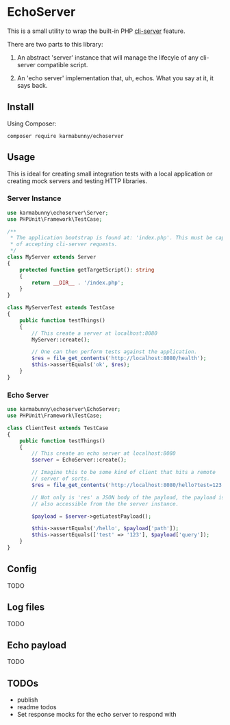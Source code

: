 # EchoServer

This is a small utility to wrap the built-in PHP [cli-server](https://www.php.net/manual/en/features.commandline.webserver.php) feature.

There are two parts to this library:

1. An abstract 'server' instance that will manage the lifecyle of any cli-server compatible script.

2. An 'echo server' implementation that, uh, echos. What you say at it, it says back.


## Install

Using Composer:

```
composer require karmabunny/echoserver
```


## Usage

This is ideal for creating small integration tests with a local application or creating mock servers and testing HTTP libraries.


### Server Instance

```php
use karmabunny\echoserver\Server;
use PHPUnit\Framework\TestCase;

/**
 * The application bootstrap is found at: 'index.php'. This must be capable
 * of accepting cli-server requests.
 */
class MyServer extends Server
{
    protected function getTargetScript(): string
    {
        return __DIR__ . '/index.php';
    }
}

class MyServerTest extends TestCase
{
    public function testThings()
    {
        // This create a server at localhost:8080
        MyServer::create();

        // One can then perform tests against the application.
        $res = file_get_contents('http://localhost:8080/health');
        $this->assertEquals('ok', $res);
    }
}
```


### Echo Server

```php
use karmabunny\echoserver\EchoServer;
use PHPUnit\Framework\TestCase;

class ClientTest extends TestCase
{
    public function testThings()
    {
        // This create an echo server at localhost:8080
        $server = EchoServer::create();

        // Imagine this to be some kind of client that hits a remote
        // server of sorts.
        $res = file_get_contents('http://localhost:8080/hello?test=123');

        // Not only is 'res' a JSON body of the payload, the payload is
        // also accessible from the the server instance.

        $payload = $server->getLatestPayload();

        $this->assertEquals('/hello', $payload['path']);
        $this->assertEquals(['test' => '123'], $payload['query']);
    }
}
```


## Config

TODO


## Log files

TODO


## Echo payload

TODO


## TODOs

- publish
- readme todos
- Set response mocks for the echo server to respond with
